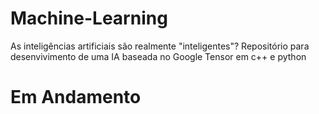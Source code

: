 # Machine-Learning
As inteligências artificiais são realmente "inteligentes"?
Repositório para desenvivimento de uma IA baseada no Google Tensor em c++ e python
#  Em Andamento

